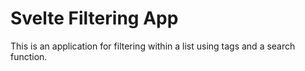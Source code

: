 # Svelte Filtering App
This is an application for filtering within a list using tags and a search function. 

